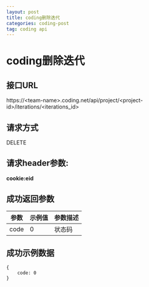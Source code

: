 ```yaml
---
layout: post
title: coding删除迭代
categories: coding-post
tag: coding api
---
```


# coding删除迭代


## 接口URL
https://\<team-name>.coding.net/api/project/\<project-id>/iterations/\<iterations_id>
## 请求方式
DELETE

## 请求header参数:
**cookie:eid**


## 成功返回参数

参数|示例值|参数描述
-|-|-
code|0|状态码


## 成功示例数据
```
{
    code: 0
}
```

